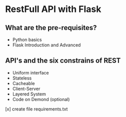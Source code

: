 # RestFull API with Flask

## What are the pre-requisites?
  - Python basics
  - Flask Introduction and Advanced

## API's and the six constrains of REST
 - Uniform interface
 - Stateless
 - Cacheable
 - Client-Server
 - Layered System
 - Code on Demond (optional)

[x] create file requirements.txt
